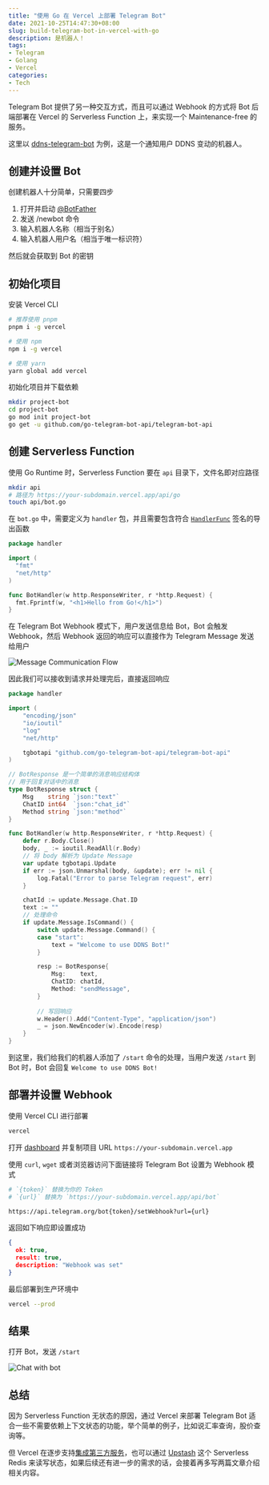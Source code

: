 ```yaml
---
title: "使用 Go 在 Vercel 上部署 Telegram Bot"
date: 2021-10-25T14:47:30+08:00
slug: build-telegram-bot-in-vercel-with-go
description: 是机器人！
tags:
- Telegram
- Golang
- Vercel
categories:
- Tech
---
```


Telegram Bot 提供了另一种交互方式，而且可以通过 Webhook 的方式将 Bot 后端部署在 Vercel 的 Serverless Function 上，来实现一个 Maintenance-free 的服务。

这里以 [ddns-telegram-bot](https://github.com/WingLim/ddns-telegram-bot) 为例，这是一个通知用户 DDNS 变动的机器人。

## 创建并设置 Bot

创建机器人十分简单，只需要四步

1. 打开并启动 [@BotFather](https://t.me/BotFather)
2. 发送 /newbot 命令
3. 输入机器人名称（相当于别名）
4. 输入机器人用户名（相当于唯一标识符）

然后就会获取到 Bot 的密钥

## 初始化项目

安装 Vercel CLI

```bash
# 推荐使用 pnpm
pnpm i -g vercel

# 使用 npm
npm i -g vercel

# 使用 yarn
yarn global add vercel
```

初始化项目并下载依赖

```bash
mkdir project-bot
cd project-bot
go mod init project-bot
go get -u github.com/go-telegram-bot-api/telegram-bot-api
```

## 创建 Serverless Function

使用 Go Runtime 时，Serverless Function 要在 `api` 目录下，文件名即对应路径

```bash
mkdir api
# 路径为 https://your-subdomain.vercel.app/api/go
touch api/bot.go
```

在 `bot.go` 中，需要定义为 `handler` 包，并且需要包含符合 [`HandlerFunc`](https://pkg.go.dev/net/http#HandlerFunc) 签名的导出函数

```go
package handler

import (
  "fmt"
  "net/http"
)

func BotHandler(w http.ResponseWriter, r *http.Request) {
  fmt.Fprintf(w, "<h1>Hello from Go!</h1>")
}
```

在 Telegram Bot Webhook 模式下，用户发送信息给 Bot，Bot 会触发 Webhook，然后 Webhook 返回的响应可以直接作为 Telegram Message 发送给用户

![Message Communication Flow](https://cdn.jsdelivr.net/gh/WingLim/winglim.github.io@hugo/static/images/202110251452862.png)

因此我们可以接收到请求并处理完后，直接返回响应

```go
package handler

import (
	"encoding/json"
	"io/ioutil"
	"log"
	"net/http"

	tgbotapi "github.com/go-telegram-bot-api/telegram-bot-api"
)

// BotResponse 是一个简单的消息响应结构体
// 用于回复对话中的消息
type BotResponse struct {
	Msg    string `json:"text"`
	ChatID int64  `json:"chat_id"`
	Method string `json:"method"`
}

func BotHandler(w http.ResponseWriter, r *http.Request) {
	defer r.Body.Close()
	body, _ := ioutil.ReadAll(r.Body)
	// 将 body 解析为 Update Message
	var update tgbotapi.Update
	if err := json.Unmarshal(body, &update); err != nil {
		log.Fatal("Error to parse Telegram request", err)
	}

	chatId := update.Message.Chat.ID
	text := ""
	// 处理命令
	if update.Message.IsCommand() {
		switch update.Message.Command() {
		case "start":
			text = "Welcome to use DDNS Bot!"
		}

		resp := BotResponse{
			Msg:    text,
			ChatID: chatId,
			Method: "sendMessage",
		}
		
		// 写回响应
		w.Header().Add("Content-Type", "application/json")
		_ = json.NewEncoder(w).Encode(resp)
	}
}
```

到这里，我们给我们的机器人添加了 `/start` 命令的处理，当用户发送 `/start` 到 Bot 时，Bot 会回复 `Welcome to use DDNS Bot!`

## 部署并设置 Webhook

使用 Vercel CLI 进行部署

```bash
vercel
```

打开 [dashboard](https://vercel.com/dashboard) 并复制项目 URL `https://your-subdomain.vercel.app`

使用 `curl`, `wget` 或者浏览器访问下面链接将 Telegram Bot 设置为 Webhook 模式

```bash
# `{token}` 替换为你的 Token
# `{url}` 替换为 `https://your-subdomain.vercel.app/api/bot`

https://api.telegram.org/bot{token}/setWebhook?url={url}
```

返回如下响应即设置成功

```json
{
  ok: true,
  result: true,
  description: "Webhook was set"
}
```

最后部署到生产环境中

```bash
vercel --prod
```

## 结果

打开 Bot，发送 `/start`

![Chat with bot](https://cdn.jsdelivr.net/gh/WingLim/winglim.github.io@hugo/static/images/202110251453515.png)

## 总结

因为 Serverless Function 无状态的原因，通过 Vercel 来部署 Telegram Bot 适合一些不需要依赖上下文状态的功能，举个简单的例子，比如说汇率查询，股价查询等。

但 Vercel 在逐步支持[集成第三方服务](https://vercel.com/integrations)，也可以通过 [Upstash](https://vercel.com/integrations/upstash) 这个 Serverless Redis 来读写状态，如果后续还有进一步的需求的话，会接着再多写两篇文章介绍相关内容。

